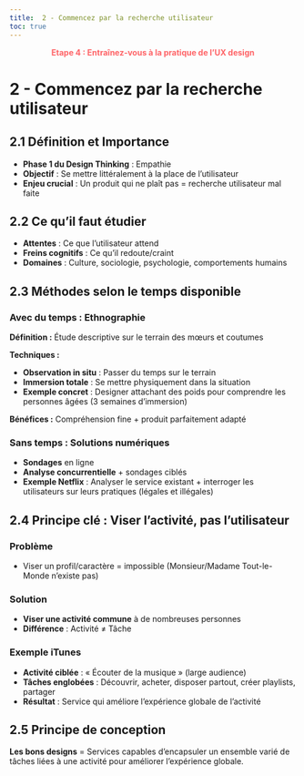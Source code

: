 ```yaml
---
title:  2 - Commencez par la recherche utilisateur
toc: true
---
```


<p style="color:oklch(70.4% 0.191 22.216); font-weight:bold; text-align:center ">Etape 4 : Entraînez-vous à la pratique de l’UX design</p>

# 2 - Commencez par la recherche utilisateur

## 2.1 Définition et Importance
- **Phase 1 du Design Thinking** : Empathie
- **Objectif** : Se mettre littéralement à la place de l’utilisateur
- **Enjeu crucial** : Un produit qui ne plaît pas = recherche utilisateur mal faite

## 2.2 Ce qu’il faut étudier
- **Attentes** : Ce que l’utilisateur attend
- **Freins cognitifs** : Ce qu’il redoute/craint
- **Domaines** : Culture, sociologie, psychologie, comportements humains

## 2.3 Méthodes selon le temps disponible

### Avec du temps : Ethnographie
**Définition :** Étude descriptive sur le terrain des mœurs et coutumes

**Techniques :**
- **Observation in situ** : Passer du temps sur le terrain
- **Immersion totale** : Se mettre physiquement dans la situation
- **Exemple concret** : Designer attachant des poids pour comprendre les personnes âgées (3 semaines d’immersion)

**Bénéfices :** Compréhension fine + produit parfaitement adapté

### Sans temps : Solutions numériques
- **Sondages** en ligne
- **Analyse concurrentielle** + sondages ciblés
- **Exemple Netflix** : Analyser le service existant + interroger les utilisateurs sur leurs pratiques (légales et illégales)

## 2.4 Principe clé : Viser l’activité, pas l’utilisateur

### Problème
- Viser un profil/caractère = impossible (Monsieur/Madame Tout-le-Monde n’existe pas)

### Solution
- **Viser une activité commune** à de nombreuses personnes
- **Différence** : Activité ≠ Tâche

### Exemple iTunes
- **Activité ciblée** : « Écouter de la musique » (large audience)
- **Tâches englobées** : Découvrir, acheter, disposer partout, créer playlists, partager
- **Résultat** : Service qui améliore l’expérience globale de l’activité

## 2.5 Principe de conception
**Les bons designs** = Services capables d’encapsuler un ensemble varié de tâches liées à une activité pour améliorer l’expérience globale.